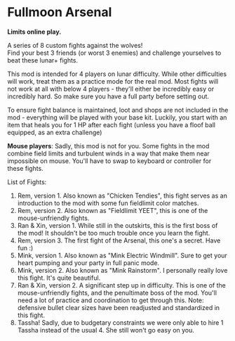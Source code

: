 # Fullmoon Arsenal

**Limits online play.**

A series of 8 custom fights against the wolves!  
Find your best 3 friends (or worst 3 enemies) and challenge yourselves to beat these lunar+ fights.

This mod is intended for 4 players on lunar difficulty. While other difficulties will work, treat them as a practice mode for the real mod.
Most fights will not work at all with below 4 players - they'll either be incredibly easy or incredibly hard. So make sure you have a full party before setting out.

To ensure fight balance is maintained, loot and shops are not included in the mod - everything will be played with your base kit. Luckily, you start with an item that heals you for 1 HP after each fight (unless you have a floof ball equipped, as an extra challenge)

**Mouse players**: Sadly, this mod is not for you. Some fights in the mod combine field limits and turbulent winds in a way that make them near impossible on mouse. You'll have to swap to keyboard or controller for these fights.

List of Fights:
1. Rem, version 1. Also known as "Chicken Tendies", this fight serves as an introduction to the mod with some fun fieldlimit color matches.
2. Rem, version 2. Also known as "Fieldlimit YEET", this is one of the mouse-unfriendly fights.
3. Ran & Xin, version 1. While still in the outskirts, this is the first boss of the mod! It shouldn't be too much trouble once you learn the fight.
4. Rem, version 3. The first fight of the Arsenal, this one's a secret. Have fun :)
5. Mink, version 1. Also known as "Mink Electric Windmill". Sure to get your heart pumping and your party in full panic mode.
6. Mink, version 2. Also known as "Mink Rainstorm". I personally really love this fight. It's quite beautiful.
7. Ran & Xin, version 2. A significant step up in difficulty. This is one of the mouse-unfriendly fights, and the penultimate boss of the mod. You'll need a lot of practice and coordination to get through this. Note: defensive bullet clear sizes have been readjusted and standardized in this fight.
8. Tassha! Sadly, due to budgetary constraints we were only able to hire 1 Tassha instead of the usual 4. She still won't go easy on you.

